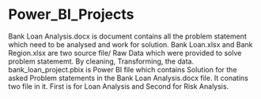 # Power_BI_Projects
Bank Loan Analysis.docx is document contains all the problem statement which need to be analysed and work for solution.
Bank Loan.xlsx and Bank Region.xlsx are two source file/ Raw Data which were provided to solve problem statememt. By cleaning, Transforming, the data. 
bank_loan_project.pbix is Power BI file which contains Solution for the asked Problem statements in the Bank Loan Analysis.docx file. It conatins two file in it. First is for Loan Analysis and Second for Risk Analysis.
